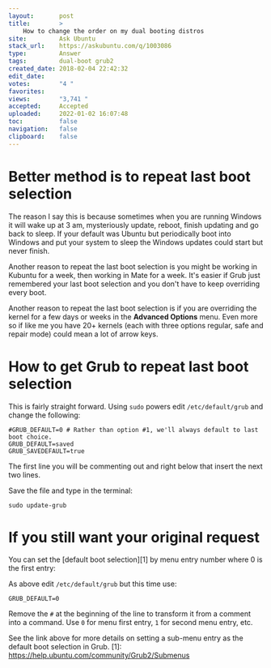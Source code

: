 ```yaml
---
layout:       post
title:        >
    How to change the order on my dual booting distros
site:         Ask Ubuntu
stack_url:    https://askubuntu.com/q/1003086
type:         Answer
tags:         dual-boot grub2
created_date: 2018-02-04 22:42:32
edit_date:    
votes:        "4 "
favorites:    
views:        "3,741 "
accepted:     Accepted
uploaded:     2022-01-02 16:07:48
toc:          false
navigation:   false
clipboard:    false
---
```


# Better method is to repeat last boot selection

The reason I say this is because sometimes when you are running Windows it will wake up at 3 am, mysteriously update, reboot, finish updating and go back to sleep. If your default was Ubuntu but periodically boot into Windows and put your system to sleep the Windows updates could start but never finish.

Another reason to repeat the last boot selection is you might be working in Kubuntu for a week, then working in Mate for a week. It's easier if Grub just remembered your last boot selection and you don't have to keep overriding every boot.

Another reason to repeat the last boot selection is if you are overriding the kernel for a few days or weeks in the **Advanced Options** menu. Even more so if like me you have 20+ kernels (each with three options regular, safe and repair mode) could mean a lot of arrow keys.

# How to get Grub to repeat last boot selection

This is fairly straight forward. Using `sudo` powers edit `/etc/default/grub` and change the following:

``` 
#GRUB_DEFAULT=0 # Rather than option #1, we'll always default to last boot choice.
GRUB_DEFAULT=saved
GRUB_SAVEDEFAULT=true

```

The first line you will be commenting out and right below that insert the next two lines.

Save the file and type in the terminal:

``` 
sudo update-grub

```

# If you still want your original request

You can set the [default boot selection][1] by menu entry number where 0 is the first entry:

As above edit `/etc/default/grub` but this time use:

``` 
GRUB_DEFAULT=0

```

Remove the `#` at the beginning of the line to transform it from a comment into a command. Use `0` for menu first entry, `1` for second menu entry, etc.

See the link above for more details on setting a sub-menu entry as the default boot selection in Grub.
  [1]: https://help.ubuntu.com/community/Grub2/Submenus
